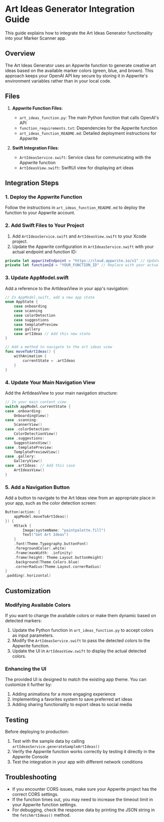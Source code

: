 # Art Ideas Generator Integration Guide

This guide explains how to integrate the Art Ideas Generator functionality into your Marker Scanner app.

## Overview

The Art Ideas Generator uses an Appwrite function to generate creative art ideas based on the available marker colors (green, blue, and brown). This approach keeps your OpenAI API key secure by storing it in Appwrite's environment variables rather than in your local code.

## Files

1. **Appwrite Function Files**:
   - `art_ideas_function.py`: The main Python function that calls OpenAI's API
   - `function_requirements.txt`: Dependencies for the Appwrite function
   - `art_ideas_function_README.md`: Detailed deployment instructions for Appwrite

2. **Swift Integration Files**:
   - `ArtIdeasService.swift`: Service class for communicating with the Appwrite function
   - `ArtIdeasView.swift`: SwiftUI view for displaying art ideas

## Integration Steps

### 1. Deploy the Appwrite Function

Follow the instructions in `art_ideas_function_README.md` to deploy the function to your Appwrite account.

### 2. Add Swift Files to Your Project

1. Add `ArtIdeasService.swift` and `ArtIdeasView.swift` to your Xcode project.
2. Update the Appwrite configuration in `ArtIdeasService.swift` with your actual endpoint and function ID:

```swift
private let appwriteEndpoint = "https://cloud.appwrite.io/v1" // Update if using a custom domain
private let functionId = "YOUR_FUNCTION_ID" // Replace with your actual function ID
```

### 3. Update AppModel.swift

Add a reference to the ArtIdeasView in your app's navigation:

```swift
// In AppModel.swift, add a new app state
enum AppState {
    case onboarding
    case scanning
    case colorDetection
    case suggestions
    case templatePreview
    case gallery
    case artIdeas // Add this new state
}

// Add a method to navigate to the art ideas view
func moveToArtIdeas() {
    withAnimation {
        currentState = .artIdeas
    }
}
```

### 4. Update Your Main Navigation View

Add the ArtIdeasView to your main navigation structure:

```swift
// In your main content view
switch appModel.currentState {
case .onboarding:
    OnboardingView()
case .scanning:
    ScannerView()
case .colorDetection:
    ColorDetectionView()
case .suggestions:
    SuggestionsView()
case .templatePreview:
    TemplatePreviewView()
case .gallery:
    GalleryView()
case .artIdeas: // Add this case
    ArtIdeasView()
}
```

### 5. Add a Navigation Button

Add a button to navigate to the Art Ideas view from an appropriate place in your app, such as the color detection screen:

```swift
Button(action: {
    appModel.moveToArtIdeas()
}) {
    HStack {
        Image(systemName: "paintpalette.fill")
        Text("Get Art Ideas")
    }
    .font(Theme.Typography.buttonFont)
    .foregroundColor(.white)
    .frame(maxWidth: .infinity)
    .frame(height: Theme.Layout.buttonHeight)
    .background(Theme.Colors.blue)
    .cornerRadius(Theme.Layout.cornerRadius)
}
.padding(.horizontal)
```

## Customization

### Modifying Available Colors

If you want to change the available colors or make them dynamic based on detected markers:

1. Update the Python function in `art_ideas_function.py` to accept colors as input parameters.
2. Modify the `ArtIdeasService.swift` to pass the detected colors to the Appwrite function.
3. Update the UI in `ArtIdeasView.swift` to display the actual detected colors.

### Enhancing the UI

The provided UI is designed to match the existing app theme. You can customize it further by:

1. Adding animations for a more engaging experience
2. Implementing a favorites system to save preferred art ideas
3. Adding sharing functionality to export ideas to social media

## Testing

Before deploying to production:

1. Test with the sample data by calling `artIdeasService.generateSampleArtIdeas()`
2. Verify the Appwrite function works correctly by testing it directly in the Appwrite Console
3. Test the integration in your app with different network conditions

## Troubleshooting

- If you encounter CORS issues, make sure your Appwrite project has the correct CORS settings.
- If the function times out, you may need to increase the timeout limit in your Appwrite function settings.
- For debugging, check the response data by printing the JSON string in the `fetchArtIdeas()` method. 